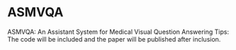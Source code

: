 # ASMVQA
ASMVQA: An Assistant System for Medical Visual Question Answering
Tips: The code will be included and the paper will be published after inclusion.
